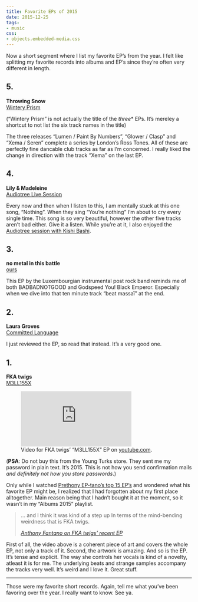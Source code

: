 ```yaml
---
title: Favorite EPs of 2015
date: 2015-12-25
tags:
- music
css:
- objects.embedded-media.css
---
```

Now a short segment where I list my favorite EP’s from the year. I felt like splitting my favorite records into albums and EP’s since they’re often very different in length.

<!--more-->



## 5.

**Throwing Snow**<br>
[Wintery Prism](https://throwingsnow.bandcamp.com/)

(“Wintery Prism” is not actually the title of the *three*</em>* EPs. It’s mereley a shortcut to not list the six track names in the title)

The three releases “Lumen / Paint By Numbers”, “Glower / Clasp” and “Xema / Seren” complete a series by London’s Ross Tones. All of these are perfectly fine dancable club tracks as far as I’m concerned. I really liked the change in direction with the track “Xema” on the last EP.



## 4.

**Lily & Madeleine**<br>
[Audiotree Live Session](https://audiotree.bandcamp.com/album/lily-madeleine-audiotree-live)

Every now and then when I listen to this, I am mentally stuck at this one song, “Nothing”. When they sing <q>You’re nothing</q> I’m about to cry every single time. This song is so very beautiful, however the other five tracks aren’t bad either. Give it a listen. While you’re at it, I also enjoyed the [Audiotree session with Kishi Bashi](https://audiotree.bandcamp.com/album/kishi-bashi-audiotree-live).



## 3.

**no metal in this battle**<br>
[ours](https://nometal.bandcamp.com/album/ours)

This EP by the Luxembourgian instrumental post rock band reminds me of both BADBADNOTGOOD and Godspeed You! Black Emperor. Especially when we dive into that ten minute track “beat massaï” at the end.



## 2.

**Laura Groves**<br>
[Committed Language](https://lauragroves.bandcamp.com/album/committed-language-ep)

I just reviewed the EP, so read that instead. It’s a very good one.



## 1.

**FKA twigs**<br>
[M3LL155X](https://itunes.apple.com/de/album/m3ll155x-ep/id1028920695)

<figure>
  <div class="embedded-media">
    <iframe src="https://www.youtube-nocookie.com/embed/bYU3j-22360?rel=0" frameborder="0" allowfullscreen></iframe>
  </div>
  <figcaption>Video for FKA twigs’ “M3LL155X” EP on <a href="https://www.youtube.com/watch?v=bYU3j-22360">youtube.com</a>.</figcaption>
</figure>

(**PSA**: Do not buy this from the Young Turks store. They sent me my password in plain text. It’s 2015. This is not how you send confirmation mails *and definitely not how you store passwords*.)

Only while I watched [Prethony EP-tano’s top 15 EP’s](https://www.youtube.com/watch?v=XWY-q1UYCRI) and wondered what his favorite EP might be, I realized that I had forgotten about my first place alltogether. Main reason being that I hadn’t bought it at the moment, so it wasn’t in my “Albums 2015” playlist.

<blockquote>
  <p>… and I think it was kind of a step up In terms of the mind-bending weirdness that is FKA twigs.</p>
  <cite><a href="https://youtu.be/XWY-q1UYCRI?t=7m52s">Anthony Fantano on FKA twigs’ recent EP</a></cite>
</blockquote>


First of all, the video above is a coherent piece of art and covers the whole EP, not only a track of it. Second, the artwork is amazing. And so is the EP. It’s tense and explicit. The way she controls her vocals is kind of a novelty, atleast it is for me. The underlying beats and strange samples accompany the tracks very well. It’s weird and I love it. Great stuff.



---

Those were my favorite short records. Again, tell me what you’ve been favoring over the year. I really want to know. See ya.
